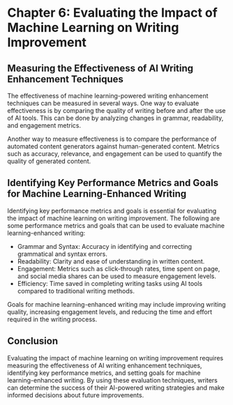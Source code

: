 Chapter 6: Evaluating the Impact of Machine Learning on Writing Improvement
===========================================================================

Measuring the Effectiveness of AI Writing Enhancement Techniques
----------------------------------------------------------------

The effectiveness of machine learning-powered writing enhancement techniques can be measured in several ways. One way to evaluate effectiveness is by comparing the quality of writing before and after the use of AI tools. This can be done by analyzing changes in grammar, readability, and engagement metrics.

Another way to measure effectiveness is to compare the performance of automated content generators against human-generated content. Metrics such as accuracy, relevance, and engagement can be used to quantify the quality of generated content.

Identifying Key Performance Metrics and Goals for Machine Learning-Enhanced Writing
-----------------------------------------------------------------------------------

Identifying key performance metrics and goals is essential for evaluating the impact of machine learning on writing improvement. The following are some performance metrics and goals that can be used to evaluate machine learning-enhanced writing:

* Grammar and Syntax: Accuracy in identifying and correcting grammatical and syntax errors.
* Readability: Clarity and ease of understanding in written content.
* Engagement: Metrics such as click-through rates, time spent on page, and social media shares can be used to measure engagement levels.
* Efficiency: Time saved in completing writing tasks using AI tools compared to traditional writing methods.

Goals for machine learning-enhanced writing may include improving writing quality, increasing engagement levels, and reducing the time and effort required in the writing process.

Conclusion
----------

Evaluating the impact of machine learning on writing improvement requires measuring the effectiveness of AI writing enhancement techniques, identifying key performance metrics, and setting goals for machine learning-enhanced writing. By using these evaluation techniques, writers can determine the success of their AI-powered writing strategies and make informed decisions about future improvements.
